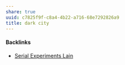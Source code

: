 ```yaml
---
share: true
uuid: c7825f9f-c8a4-4b22-a716-68e7292826a9
title: dark city
---
```

#### Backlinks

* [Serial Experiments Lain](/a21bd76e-903f-477b-8855-03e2f2b50d91)